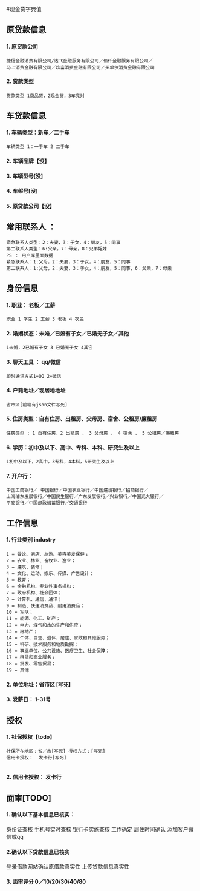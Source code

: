#现金贷字典值

##  原贷款信息
#### 1. 原贷款公司
```
捷信金融消费有限公司/达飞金融服务有限公司／佰仟金融服务有限公司／
马上消费金融有限公司／玖富消费金融有限公司／买单侠消费金融有限公司
```

#### 2. 贷款类型
```
贷款类型 1商品贷，2现金贷，3车竞对
``` 

## 车贷款信息
#### 1. 车辆类型：新车／二手车
```
车辆类型 1：一手车 2 二手车
```
#### 2. 车辆品牌【没】
#### 3. 车辆型号[没]
#### 4. 车架号[没]
#### 5. 原贷款公司【没】



## 常用联系人 ： 

```
紧急联系人类型：2：夫妻，3：子女，4：朋友，5：同事
第二联系人类型：6:父亲，7：母亲，8：兄弟姐妹
PS ： 用户库里面数据
紧急联系人：1:父母，2：夫妻，3：子女，4：朋友，5：同事
第二联系人：1:父母，2：夫妻，3：子女，4：朋友，5：同事，6：父亲，7：母亲
```

## 身份信息
#### 1. 职业： 老板／工薪
``` 
职业 1 学生 2 工薪 3 老板 4 农民
```
#### 2. 婚姻状态：未婚／已婚有子女／已婚无子女／其他
``` 
1未婚，2已婚有子女 3 已婚无子女 4其它
``` 
#### 3. 聊天工具 ： qq/微信
``` 
即时通讯方式1=QQ 2=微信
``` 
#### 4. 户籍地址／现居地地址 
```
省市区[前端有json文件写死]
```
#### 5. 住房类型：自有住房、出租房、父母房、宿舍、公租房/廉租房
```
住房类型 : 1 自有住房，2 出租房 ， 3 父母房 ， 4 宿舍 ， 5 公租房／廉租房
```
#### 6. 学历：初中及以下、高中、专科、本科、研究生及以上
``` 
1初中及以下，2高中，3专科，4本科，5研究生及以上
``` 
#### 7. 开户行：
``` 
中国工商银行／ 中国银行／中国农业银行／中国建设银行／招商银行／
上海浦东发展银行／中国民生银行／广东发展银行／兴业银行／中国光大银行／
平安银行／中国邮政储蓄银行／交通银行
``` 

## 工作信息
#### 1. 行业类别 industry
```
1 = 餐饮、酒店、旅游、美容美发保健；
2 = 农业、林业、畜牧业、渔业；
3 = 建筑、装修；
4 = 文化、运动、娱乐、传媒、广告设计；
5 = 教育；
6 = 金融机构、专业性事务机构；
7 = 政府机构、社会团体；
8 = 计算机、通信、通讯；
9 = 制造、快速消费品、耐用消费品；
10 = 军队；
11 = 能源、化工、矿产；
12 = 电力、煤气和水的生产和供应；
13 = 房地产；
14 = 个体、自营、退休、居住、家政和其他服务；
15 = 科研、技术服务和地质勘探；
16 = 事业单位、公共设施、医疗卫生、社会保障；
17 = 租赁和商业服务；
18 = 批发、零售贸易；
19 = 其他
```
#### 2. 单位地址：省市区 [写死]
#### 3. 发薪日： 1-31号

## 授权
#### 1. 社保授权【todo】
```
社保所在地区：省／市[写死] 授权方式：[写死]
信用卡授权：  发卡行[写死]


```
#### 2. 信用卡授权： 发卡行

## 面审[TODO]
#### 1. 确认以下基本信息已核实：
身份证查核
手机号实时查核
银行卡实施查核
工作确定
居住时间确认
添加客户微信或qq
#### 2.确认以下贷款信息已核实
登录借款网站确认原借款真实性
上传贷款信息真实性
#### 3. 面审评分 0／10/20/30/40/80






